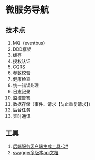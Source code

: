 # 微服务导航

## 技术点

1. MQ（eventbus）
1. DDD框架
1. 缓存
1. 授权认证
1. CQRS
1. 参数校验
1. 健康检查
1. 统一错误处理
1. 日志记录
1. 监控告警
1. 数据存储（事件、请求【防止重复请求】）
1. 后台任务
1. 实时通讯


## 工具

1. [后端服务客户端生成工具-C#](../../code/dotnet/tools/openapi.md)
1. [swagger多版本api文档](../../code/dotnet/common/swagger.md)
